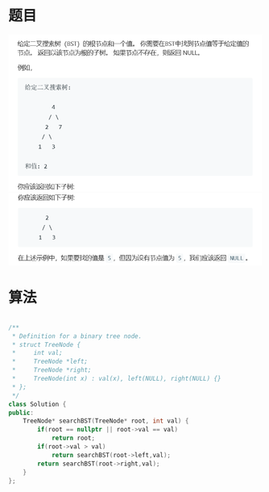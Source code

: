 # 题目

![img](./image/q1.png)
![img](./image/q2.png)

# 算法

```python

```

```c++
/**
 * Definition for a binary tree node.
 * struct TreeNode {
 *     int val;
 *     TreeNode *left;
 *     TreeNode *right;
 *     TreeNode(int x) : val(x), left(NULL), right(NULL) {}
 * };
 */
class Solution {
public:
    TreeNode* searchBST(TreeNode* root, int val) {
        if(root == nullptr || root->val == val)
            return root;
        if(root->val > val)
            return searchBST(root->left,val);
        return searchBST(root->right,val);
    }
};
```

